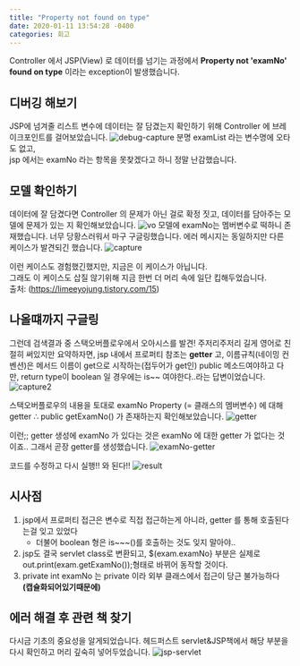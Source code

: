 ```yaml
---
title: "Property not found on type"
date: 2020-01-11 13:54:28 -0400
categories: 회고
---
```


Controller 에서 JSP(View) 로 데이터를 넘기는 과정에서 
**Property not 'examNo' found on type** 이라는 exception이 발생했습니다.
 
## 디버깅 해보기
JSP에 넘겨줄 리스트 변수에 데이터는 잘 담겼는지 확인하기 위해 Controller 에 브레이크포인트를 걸어보았습니다. 
![debug-capture](https://user-images.githubusercontent.com/45488643/72199781-e96fcd80-3483-11ea-8235-4f7d0d35f5f9.jpg)
분명 examList 라는 변수명에 오타도 없고,  
jsp 에서는 examNo 라는 항목을 못찾겠다고 하니 정말 난감했습니다.

## 모델 확인하기
데이터에 잘 담겼다면 Controller 의 문제가 아닌 걸로 확정 짓고, 데이터를 담아주는 모델에 문제가 있는 지 확인해보았습니다.
![vo](https://user-images.githubusercontent.com/45488643/72199786-fab8da00-3483-11ea-9d9e-e29697ff208d.jpg)
모델에 examNo는 멤버변수로 떡하니 존재했습니다. 너무 당황스러워서 마구 구글링했습니다.
에러 메시지는 동일하지만 다른 케이스가 발견되긴 했습니다.
![capture](https://user-images.githubusercontent.com/45488643/72199792-1b812f80-3484-11ea-9348-d67e9462d73e.jpg)

이런 케이스도 경험했긴했지만, 지금은 이 케이스가 아닙니다.   
그래도 이 케이스도 삽질 않기위해 지금 한번 더 머리 속에 일단 킵해두었습니다.
<br>
출처: (https://limeeyojung.tistory.com/15)

## 나올떄까지 구글링
그런데 검색결과 중 스택오버플로우에서 오아시스를 발견!
주저리주저리 길게 영어로 친절히 써있지만 요약하자면,
jsp 내에서 프로퍼티 참조는 **getter** 고, 이름규칙(네이밍 컨벤션)은 
메서드 이름이 get으로 시작하는(접두어가 get인) public 메소드여야하고
다만, return type이 boolean 일 경우에는 is~~ 여야한다..라는 답변이었습니다.
![capture2](https://user-images.githubusercontent.com/45488643/72199802-3784d100-3484-11ea-81c8-7e3504528d58.jpg)

스택오버플로우의 내용을 토대로 examNo Property (= 클래스의 멤버변수) 에 대해 getter ∴ public getExamNo() 가 존재하는지 확인해보았습니다.
![getter](https://user-images.githubusercontent.com/45488643/72199809-4a97a100-3484-11ea-9f66-149cd919d7c2.jpg)

이런;; getter 생성에 examNo 가 있다는 것은 examNo 에 대한 getter 가 없다는 것이죠..
그래서 곧장 getter를 생성했습니다.
![examNo-getter](https://user-images.githubusercontent.com/45488643/72199812-63a05200-3484-11ea-8654-b8b6efdd2ce7.jpg)

코드를 수정하고 다시 실행!! 와 된다!!
![result](https://user-images.githubusercontent.com/45488643/72199814-6f8c1400-3484-11ea-98e6-667e56242b10.jpg)


## 시사점
1. jsp에서 프로퍼티 접근은 변수로 직접 접근하는게 아니라, getter 를 통해 호출된다는걸 잊고 있었다
    - 더불어  boolean 형은 is~~~()를 호출하는 것도 잊지 말아야..
2. jsp도 결국 servlet class로 변환되고, $(exam.examNo} 부분은 실제로 out.print(exam.getExamNo());형태로 바뀌어 동작할 것이다. 
3. private int examNo 는 private 이라 외부 클래스에서 접근이 당근 불가능하다 **(캡슐화되어있기때문에)**

## 에러 해결 후 관련 책 찾기
다시금 기초의 중요성을 알게되었습니다. 헤드퍼스트 servlet&JSP책에서 해당 부분을 다시 확인하고 머리 깊숙히 넣어두었습니다.
![jsp-servlet](https://user-images.githubusercontent.com/45488643/72199818-8df20f80-3484-11ea-8a01-2d62e692d7cc.jpg)
